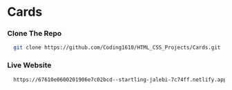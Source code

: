 # Cards

### Clone The Repo
```bash
  git clone https://github.com/Coding1610/HTML_CSS_Projects/Cards.git
```

### Live Website
``` bash
  https://67610e0600201906e7c02bcd--startling-jalebi-7c74ff.netlify.app/
```
